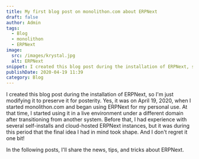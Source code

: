 ```yaml
---
title: My first blog post on monolithon.com about ERPNext
draft: false
author: Admin
tags:
  - Blog
  - monolithon
  - ERPNext
image:
  src: /images/krystal.jpg
  alt: ERPNext
snippet: I created this blog post during the installation of ERPNext, so I'm just modifying it to preserve it for posterity.
publishDate: 2020-04-19 11:39
category: Blog
---
```



I created this blog post during the installation of ERPNext, so I'm just modifying it to preserve it for posterity. Yes, it was on April 19, 2020, when I started monolithon.com and began using ERPNext for my personal use. At that time, I started using it in a live environment under a different domain after transitioning from another system. Before that, I had experience with several self-installs and cloud-hosted ERPNext instances, but it was during this period that the final idea I had in mind took shape. And I don't regret it one bit!

In the following posts, I'll share the news, tips, and tricks about ERPNext.